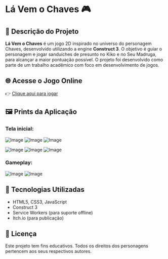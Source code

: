 # Lá Vem o Chaves 🎮

## 📘 Descrição do Projeto

**Lá Vem o Chaves** é um jogo 2D inspirado no universo do personagem Chaves, desenvolvido utilizando a engine **Construct 3**. O objetivo é guiar o personagem e jogar sanduíches de presunto no Kiko e no Seu Madruga, para alcançar a maior pontuação possível. O projeto foi desenvolvido como parte de um trabalho acadêmico com foco em desenvolvimento de jogos.

## 🌐 Acesse o Jogo Online

👉 [Clique aqui para jogar](https://brunomachxdo.itch.io/chavesjogo)


## 🖼️ Prints da Aplicação

### Tela inicial:
![Image](https://github.com/user-attachments/assets/917edca0-6079-4fe7-a1f5-97a92b746483)
![Image](https://github.com/user-attachments/assets/b25e2f20-8244-46e6-adad-fbe9b5e7b8b7)
![Image](https://github.com/user-attachments/assets/21c000c8-458d-4c00-a6b1-7ce92a108657)

![Image](https://github.com/user-attachments/assets/0dac2434-2c63-4f8d-a9f1-665527b9057d)
![Image](https://github.com/user-attachments/assets/e58eb442-bbbb-403e-80e7-762513b40fbe)
![Image](https://github.com/user-attachments/assets/e4a0d687-e9ab-490e-83fd-af7220f19d49)

### Gameplay:
![Image](https://github.com/user-attachments/assets/dcb818b1-6928-44c1-964c-4c25a32e8799)
![Image](https://github.com/user-attachments/assets/3b88416b-4679-40d5-bc37-94acc5f1df41)

## 🧩 Tecnologias Utilizadas

- HTML5, CSS3, JavaScript  
- Construct 3  
- Service Workers (para suporte offline)  
- Itch.io (para publicação)

## 📄 Licença

Este projeto tem fins educativos. Todos os direitos dos personagens pertencem aos seus respectivos autores.


